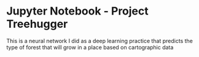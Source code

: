 # Jupyter Notebook - Project Treehugger

This is a neural network I did as a deep learning practice that predicts the type of forest that will grow in a place based on cartographic data

